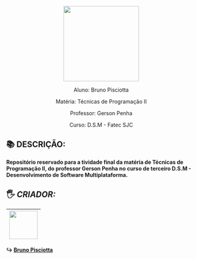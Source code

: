 <p align="center"><img src="https://github.com/bruno-pisciotta281/Index.html/blob/master/img/LOGO.PNG" width="200px;"/></p>


<p align="center">Aluno: Bruno Pisciotta</p>
<p align="center">Matéria: Técnicas de Programação II</p>
<p align="center">Professor: Gerson Penha</p>
<p align="center">Curso: D.S.M - Fatec SJC</p>

## :books: DESCRIÇÃO: 
<b>
Repositório reservado para a tividade final da matéria de Técnicas de Programação II, do professor Gerson Penha no curso de terceiro D.S.M - Desenvolvimento de Software Multiplataforma.

## <a name="criador">&#128400;</a> *CRIADOR:*


| [<img src="https://github.com/bruno-pisciotta281/Index.html/blob/master/img/me.jpg" width="75px;"/>](https://github.com/guilhermerodz) |
| :------------------------------------------------------------------------------------------------------------------------: |

:arrow_right_hook: [Bruno Pisciotta](https://github.com/bruno-pisciotta281)


